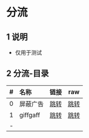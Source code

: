# 分流

## 1 说明

* 仅用于测试

## 2 分流-目录

|#|名称|链接|raw|
|:----:|:----|:----:|:----:|
|0|屏蔽广告|[跳转](/rule/filter_ad_00.file)|[跳转](https://raw.githubusercontent.com/xilemon/quanx/main/rule/filter_ad_00.file)|
|1|giffgaff|[跳转](/rule/giffgaff_01.file)|[跳转](https://raw.githubusercontent.com/xilemon/quanx/main/rule/giffgaff_01.file)|
|-| | | |
